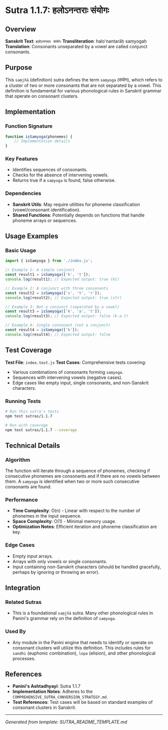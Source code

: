 # Sutra 1.1.7: हलोऽनन्तराः संयोगः

## Overview

**Sanskrit Text**: `हलोऽनन्तराः संयोगः`
**Transliteration**: halo'nantarāḥ saṃyogaḥ
**Translation**: Consonants unseparated by a vowel are called conjunct consonants.

## Purpose

This `saṃjñā` (definition) sutra defines the term `saṃyoga` (संयोग), which refers to a cluster of two or more consonants that are not separated by a vowel. This definition is fundamental for various phonological rules in Sanskrit grammar that operate on consonant clusters.

## Implementation

### Function Signature
```javascript
function isSamyoga(phonemes) {
    // Implementation details
}
```

### Key Features
- Identifies sequences of consonants.
- Checks for the absence of intervening vowels.
- Returns true if a `saṃyoga` is found, false otherwise.

### Dependencies
- **Sanskrit Utils**: May require utilities for phoneme classification (vowel/consonant identification).
- **Shared Functions**: Potentially depends on functions that handle phoneme arrays or sequences.

## Usage Examples

### Basic Usage
```javascript
import { isSamyoga } from './index.js';

// Example 1: A simple conjunct
const result1 = isSamyoga(['k', 't']);
console.log(result1); // Expected output: true (kt)

// Example 2: A conjunct with three consonants
const result2 = isSamyoga(['s', 't', 'r']);
console.log(result2); // Expected output: true (str)

// Example 3: Not a conjunct (separated by a vowel)
const result3 = isSamyoga(['k', 'a', 't']);
console.log(result3); // Expected output: false (k-a-t)

// Example 4: Single consonant (not a conjunct)
const result4 = isSamyoga(['k']);
console.log(result4); // Expected output: false
```

## Test Coverage

**Test File**: `index.test.js`
**Test Cases**: Comprehensive tests covering:
- Various combinations of consonants forming `saṃyoga`.
- Sequences with intervening vowels (negative cases).
- Edge cases like empty input, single consonants, and non-Sanskrit characters.

### Running Tests
```bash
# Run this sutra's tests
npm test sutras/1.1.7

# Run with coverage
npm test sutras/1.1.7 --coverage
```

## Technical Details

### Algorithm
The function will iterate through a sequence of phonemes, checking if consecutive phonemes are consonants and if there are no vowels between them. A `saṃyoga` is identified when two or more such consecutive consonants are found.

### Performance
- **Time Complexity**: O(n) - Linear with respect to the number of phonemes in the input sequence.
- **Space Complexity**: O(1) - Minimal memory usage.
- **Optimization Notes**: Efficient iteration and phoneme classification are key.

### Edge Cases
- Empty input arrays.
- Arrays with only vowels or single consonants.
- Input containing non-Sanskrit characters (should be handled gracefully, perhaps by ignoring or throwing an error).

## Integration

### Related Sutras
- This is a foundational `saṃjñā` sutra. Many other phonological rules in Panini's grammar rely on the definition of `saṃyoga`.

### Used By
- Any module in the Panini engine that needs to identify or operate on consonant clusters will utilize this definition. This includes rules for `sandhi` (euphonic combination), `lopa` (elision), and other phonological processes.

## References

- **Panini's Ashtadhyayi**: Sutra 1.1.7
- **Implementation Notes**: Adheres to the `COMPREHENSIVE_SUTRA_CONVERSION_STRATEGY.md`.
- **Test References**: Test cases will be based on standard examples of consonant clusters in Sanskrit.

---

*Generated from template: SUTRA_README_TEMPLATE.md*